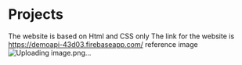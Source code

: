 # Projects
The website is based on Html and CSS only 
The link for the website is https://demoapi-43d03.firebaseapp.com/
reference image ![Uploading image.png…]()



